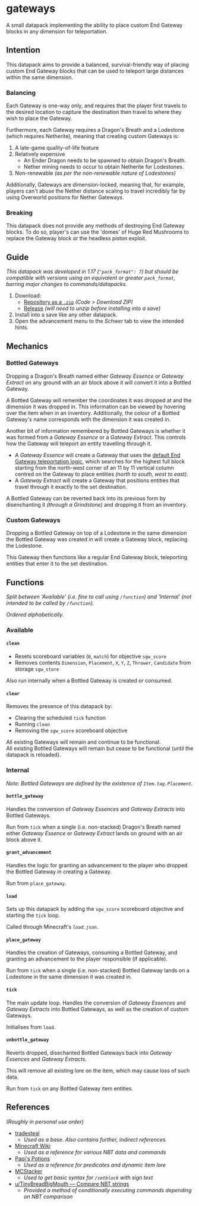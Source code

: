 # gateways

A small datapack implementing the ability to place custom End Gateway blocks in any dimension for teleportation.

## Intention

This datapack aims to provide a balanced, survival-friendly way of placing custom End Gateway blocks that can be used to teleport large distances within the same dimension.

### Balancing
Each Gateway is one-way only, and requires that the player first travels to the desired location to capture the destination then travel to where they wish to place the Gateway.

Furthermore, each Gateway requires a Dragon's Breath and a Lodestone (which requires Netherite), meaning that creating custom Gateways is:
1. A late-game quality-of-life feature
2. Relatively expensive
    - An Ender Dragon needs to be spawned to obtain Dragon's Breath.
    - Nether mining needs to occur to obtain Netherite for Lodestones.
3. Non-renewable *(as per the non-renewable nature of Lodestones)*

Additionally, Gateways are dimension-locked, meaning that, for example, players can't abuse the Nether distance scaling to travel incredibly far by using Overworld positions for Nether Gateways.

### Breaking
This datapack does not provide any methods of destroying End Gateway blocks. To do so, player's can use the 'domes' of Huge Red Mushrooms to replace the Gateway block or the headless piston exploit.

## Guide
*This datapack was developed in 1.17 (`"pack_format": 7`) but should be compatible with versions using an equivalent or greater `pack_format`, barring major changes to commands/datapacks.*

1. Download:
    - [Repository as a `.zip`](https://github.com/itsschwer/gateways/archive/refs/heads/master.zip) *(Code > Download ZIP)*
    - [Release](https://github.com/itsschwer/gateways/releases) *(will need to unzip before installing into a save)*
2. Install into a save like any other datapack.
3. Open the advancement menu to the *Schwer* tab to view the intended hints.

## Mechanics

### Bottled Gateways

Dropping a Dragon's Breath named either *Gateway Essence* or *Gateway Extract* on any ground with an air block above it will convert it into a Bottled Gateway.

A Bottled Gateway will remember the coordinates it was dropped at and the dimension it was dropped in. This information can be viewed by hovering over the item when in an inventory. Additionally, the colour of a Bottled Gateway's name corresponds with the dimension it was created in.

Another bit of information remembered by Bottled Gateways is whether it was formed from a *Gateway Essence* or a *Gateway Extract*. This controls how the Gateway will teleport an entity travelling through it.
- A *Gateway Essence* will create a Gateway that uses the [default End Gateway teleportation logic](https://minecraft.fandom.com/wiki/End_gateway#Behavior), which searches for the highest full block starting from the north-west corner of an 11 by 11 vertical column centred on the Gateway to place entities *(north to south, west to east)*.
- A *Gateway Extract* will create a Gateway that positions entities that travel through it exactly to the set destination.

A Bottled Gateway can be reverted back into its previous form by disenchanting it *(through a Grindstone)* and dropping it from an inventory.

### Custom Gateways

Dropping a Bottled Gateway on top of a Lodestone in the same dimension the Bottled Gateway was created in will create a Gateway block, replacing the Lodestone.

This Gateway then functions like a regular End Gateway block, teleporting entities that enter it to the set destination.

## Functions
*Split between 'Available' (i.e. fine to call using `/function`) and 'Internal' (not intended to be called by `/function`).*

*Ordered alphabetically.*

### Available

#### `clean`
- Resets scoreboard variables (`0`, `match`) for objective `sgw_score`
- Removes contents `Dimension`, `Placement`, `X`, `Y`, `Z`, `Thrower`, `Candidate` from storage `sgw_store`

Also run internally when a Bottled Gateway is created or consumed.

#### `clear`
Removes the presence of this datapack by:
- Clearing the scheduled `tick` function
- Running `clean`
- Removing the `sgw_score` scoreboard objective

All existing Gateways will remain and continue to be functional.
<br/>
All existing Bottled Gateways will remain but cease to be functional (until the datapack is reloaded).

### Internal
*Note: Bottled Gateways are defined by the existence of `Item.tag.Placement`.*

#### `bottle_gateway`
Handles the conversion of *Gateway Essences* and *Gateway Extracts* into Bottled Gateways.

Run from `tick` when a single (i.e. non-stacked) Dragon's Breath named either *Gateway Essence* or *Gateway Extract* lands on ground with an air block above it.

#### `grant_advancement`
Handles the logic for granting an advancement to the player who dropped the Bottled Gateway in creating a Gateway.

Run from `place_gateway`.

#### `load`
Sets up this datapack by adding the `sgw_score` scoreboard objective and starting the `tick` loop.

Called through Minecraft's *`load.json`*.

#### `place_gateway`
Handles the creation of Gateways, consuming a Bottled Gateway, and granting an advancement to the player responsible (if applicable).

Run from `tick` when a single (i.e. non-stacked) Bottled Gateway lands on a Lodestone in the same dimension it was created in.

#### `tick`
The main update loop. Handles the conversion of *Gateway Essences* and *Gateway Extracts* into Bottled Gateways, as well as the creation of custom Gateways.

Initialises from `load`.

#### `unbottle_gateway`
Reverts dropped, disechanted Bottled Gateways back into *Gateway Essences* and *Gateway Extracts*.

This will remove all existing lore on the item, which may cause loss of such data.

Run from `tick` on any Bottled Gateway item entities.

## References
*(Roughly in personal use order)*
- [tradesteal](https://github.com/itsschwer/tradesteal)
    - *Used as a base. Also contains further, indirect references.*
- [Minecraft Wiki](https://minecraft.fandom.com/wiki/Minecraft_Wiki)
    - *Used as a reference for various NBT data and commands*
- [Papi's Potions](https://www.planetminecraft.com/data-pack/papi-s-potions/)
    - *Used as a reference for predicates and dynamic item lore*
- [MCStacker](https://mcstacker.net/)
    - *Used to get basic syntax for `/setblock` with sign text*
- [u/TinyBreadBigMouth — Compare NBT strings](https://old.reddit.com/r/MinecraftCommands/comments/a3kg1x/most_efficient_way_to_compare_strings_in_114/)
    - *Provided a method of conditionally executing commands depending on NBT comparison*
